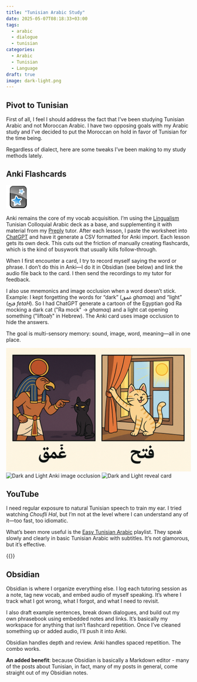 ```yaml
---
title: "Tunisian Arabic Study"
date: 2025-05-07T08:18:33+03:00
tags:
  - arabic
  - dialogue
  - tunisian
categories:
  - Arabic
  - Tunisian
  - Language
draft: true
image: dark-light.png
---
```


## Pivot to Tunisian

First of all, I feel I should address the fact that I’ve been studying Tunisian Arabic and not Moroccan Arabic. I have two opposing goals with my Arabic study and I’ve decided to put the Moroccan on hold in favor of Tunisian for the time being.

Regardless of dialect, here are some tweaks I’ve been making to my study methods lately.

## Anki Flashcards
![Anki](Anki-icon.svg)

Anki remains the core of my vocab acquisition. I’m using the [Lingualism](https://lingualism.com/product/tunisian-colloquial-arabic-vocabulary-anki-flashcards) Tunisian Colloquial Arabic deck as a base, and supplementing it with material from my [Preply](https://preply.com/en/?pref=MTg3MDQ0NzU=&id=1746597517.921381&ep=w) tutor. After each lesson, I paste the worksheet into [ChatGPT](https://chatgpt.com/) and have it generate a CSV formatted for Anki import. Each lesson gets its own deck. This cuts out the friction of manually creating flashcards, which is the kind of busywork that usually kills follow-through.

When I first encounter a card, I try to record myself saying the word or phrase. I don’t do this in Anki—I do it in Obsidian (see below) and link the audio file back to the card. I then send the recordings to my tutor for feedback.

I also use mnemonics and image occlusion when a word doesn’t stick. Example: I kept forgetting the words for “dark” (غمق *ghamaq*) and “light” (فتح *fetaH*). So I had ChatGPT generate a cartoon of the Egyptian god Ra mocking a dark cat ("Ra mock" → *ghamaq*) and a light cat opening something ("liftoaḥ" in Hebrew). The Anki card uses image occlusion to hide the answers.

The goal is multi-sensory memory: sound, image, word, meaning—all in one place.

![Dark and Light mnemonic card](dark-light.png)
![Dark and Light Anki image occlusion](dark-light-anki-occlusion.png)
![Dark and Light reveal card](image-occlusion-reveal.png)

## YouTube

I need regular exposure to natural Tunisian speech to train my ear. I tried watching *Choufli Hal*, but I’m not at the level where I can understand any of it—too fast, too idiomatic.

What’s been more useful is the [Easy Tunisian Arabic](https://www.youtube.com/playlist?list=PLA5UIoabheFNOtcQmuLyQedp7jDDp2Bif) playlist. They speak slowly and clearly in basic Tunisian Arabic with subtitles. It’s not glamorous, but it’s effective.

{{<youtube qcaLVHlFbSA>}}

## Obsidian

Obsidian is where I organize everything else. I log each tutoring session as a note, tag new vocab, and embed audio of myself speaking. It’s where I track what I got wrong, what I forgot, and what I need to revisit.

I also draft example sentences, break down dialogues, and build out my own phrasebook using embedded notes and links. It’s basically my workspace for anything that isn’t flashcard repetition. Once I’ve cleaned something up or added audio, I’ll push it into Anki.

Obsidian handles depth and review. Anki handles spaced repetition. The combo works.

**An added benefit**: because Obsidian is basically a Markdown editor - many of the posts about Tunisian, in fact, many of my posts in general, come straight out of my Obsidian notes.

